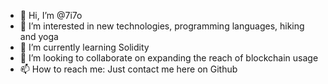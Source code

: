 - 👋 Hi, I’m @7i7o
- 👀 I’m interested in new technologies, programming languages, hiking and yoga
- 🌱 I’m currently learning Solidity
- 💞️ I’m looking to collaborate on expanding the reach of blockchain usage
- 📫 How to reach me: Just contact me here on Github

<!---
7i7o/7i7o is a ✨ special ✨ repository because its `README.md` (this file) appears on your GitHub profile.
You can click the Preview link to take a look at your changes.
--->
